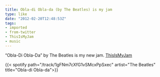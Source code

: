 ```yaml
---
title: Obla-di Obla-da (by The Beatles) is my jam
type: like
date: "2012-02-20T12:48:53Z"
tags:
- imported
- from-twitter
- ThisIsMyJam
- music
---
```

“Obla-Di Obla-Da” by The Beatles is my new jam. [ThisIsMyJam](/tags/thisismyjam)

{{< spotify path="/track/1gFNm7cXfG1vSMcxPpSxec" artist="The Beatles" title="Obla-di Obla-da">}}
